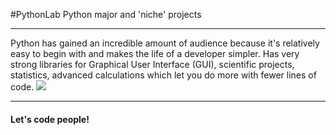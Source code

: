 #PythonLab 
Python major and 'niche' projects
<hr>
<p>Python has gained an incredible amount of audience because it's relatively easy to begin with and makes the life of a developer simpler. Has very strong libraries for Graphical User Interface (GUI), scientific projects, statistics, advanced calculations which let you do more with fewer lines of code.

<img src='http://wallpapercave.com/wp/1KadUkd.jpg'/>

<hr>
<h4>Let's code people!</h4>


